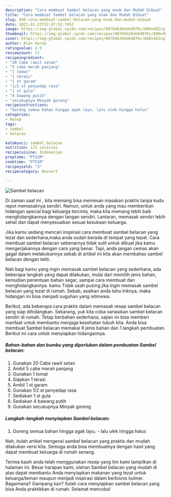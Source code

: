 ```yaml
---
description: "Cara membuat Sambel belacan yang enak dan Mudah Dibuat"
title: "Cara membuat Sambel belacan yang enak dan Mudah Dibuat"
slug: 999-cara-membuat-sambel-belacan-yang-enak-dan-mudah-dibuat
date: 2021-01-23T22:47:53.745Z
image: https://img-global.cpcdn.com/recipes/08784b20eb6d076c/680x482cq70/sambel-belacan-foto-resep-utama.jpg
thumbnail: https://img-global.cpcdn.com/recipes/08784b20eb6d076c/680x482cq70/sambel-belacan-foto-resep-utama.jpg
cover: https://img-global.cpcdn.com/recipes/08784b20eb6d076c/680x482cq70/sambel-belacan-foto-resep-utama.jpg
author: Alan Hardy
ratingvalue: 4.5
reviewcount: 11
recipeingredient:
- "20 Cabe rawit setan"
- "5 cabe merah panjang"
- "1 tomat"
- "1 terasi"
- "1 st garam"
- "1/2 st penyedap rasa"
- "1 st gula"
- "4 bawang putih"
- "secukupnya Minyak goreng"
recipeinstructions:
- "Goreng semua bahan hingga agak layu. lalu ulek hingga halus"
categories:
- Resep
tags:
- sambel
- belacan

katakunci: sambel belacan 
nutrition: 171 calories
recipecuisine: Indonesian
preptime: "PT32M"
cooktime: "PT51M"
recipeyield: "3"
recipecategory: Dessert

---
```



![Sambel belacan](https://img-global.cpcdn.com/recipes/08784b20eb6d076c/680x482cq70/sambel-belacan-foto-resep-utama.jpg)

Di zaman  saat ini , kita memang bisa memesan masakan praktis tanpa kudu repot memasaknya sendiri. Namun, untuk anda yang mau memberikan hidangan special bagi keluarga tercinta, maka kita memang lebih baik menghidangkannya dengan tangan sendiri. Lantaran, memasak sendiri lebih sehat dan dapat menyesuaikan sesuai kesukaan keluarga.

Jika kamu sedang mencari inspirasi cara membuat sambel belacan yang lezat dan sederhana,maka anda sudah berada di tempat yang tepat. Cara membuat sambel belacan  sebenarnya tidak sulit untuk dibuat jika kamu mengerjakannya dengan cara yang benar. Tapi, anda jangan cemas akan gagal dalam melakukannya 
sebab di artikel ini kita akan membahas sambel belacan dengan teliti.  



Nah bagi kamu yang ingin memasak sambel belacan yang sederhana, ada beberapa langkah yang dapat dilakukan, mulai dari memilih jenis bahan, kemudian penentuan bahan segar, sampai cara membuat dan menghidangkannya. kamu Tidak usah pusing jika ingin memasak sambel belacan yang lezat di rumah. Sebab, asalkan anda  tahu triknya, maka hidangan ini bisa menjadi suguhan yang istimewa.

Berikut, ada beberapa cara praktis  dalam memasak resep sambel belacan yang siap dihidangkan. Sekarang, yuk kita coba variasikan sambel belacan sendiri di rumah. Tetap berbahan sederhana, sajian ini bisa memberi manfaat untuk membantu menjaga kesehatan tubuh kita. Anda bisa membuat Sambel belacan memakai 9 jenis bahan dan 1 langkah pembuatan. Berikut ini cara untuk menyiapkan hidangannya.

<!--inarticleads1-->

##### Bahan-bahan dan bumbu yang diperlukan dalam pembuatan Sambel belacan:

1. Gunakan 20 Cabe rawit setan
1. Ambil 5 cabe merah panjang
1. Gunakan 1 tomat
1. Siapkan 1 terasi
1. Ambil 1 st garam
1. Gunakan 1/2 st penyedap rasa
1. Sediakan 1 st gula
1. Sediakan 4 bawang putih
1. Gunakan secukupnya Minyak goreng




<!--inarticleads2-->

##### Langkah-langkah menyiapkan Sambel belacan:

1. Goreng semua bahan hingga agak layu. - lalu ulek hingga halus




Nah, itulah artikel mengenai  sambel belacan  yang praktis dan mudah dilakukan versi kita. Semoga anda bisa membuatnya dengan hasil yang dapat membuat keluarga di rumah senang. 

Terima kasih anda telah menggunakan resep yang tim kami tampilkan di halaman ini. Besar harapan kami, olahan  Sambel belacan yang mudah di atas dapat membantu Anda menyiapkan makanan yang lezat untuk keluarga/teman maupun menjadi inspirasi dalam berbisnis kuliner. Bagaimana? Gampang kan? Itulah cara menyiapkan sambel belacan yang bisa Anda praktikkan di rumah. Selamat mencoba!

